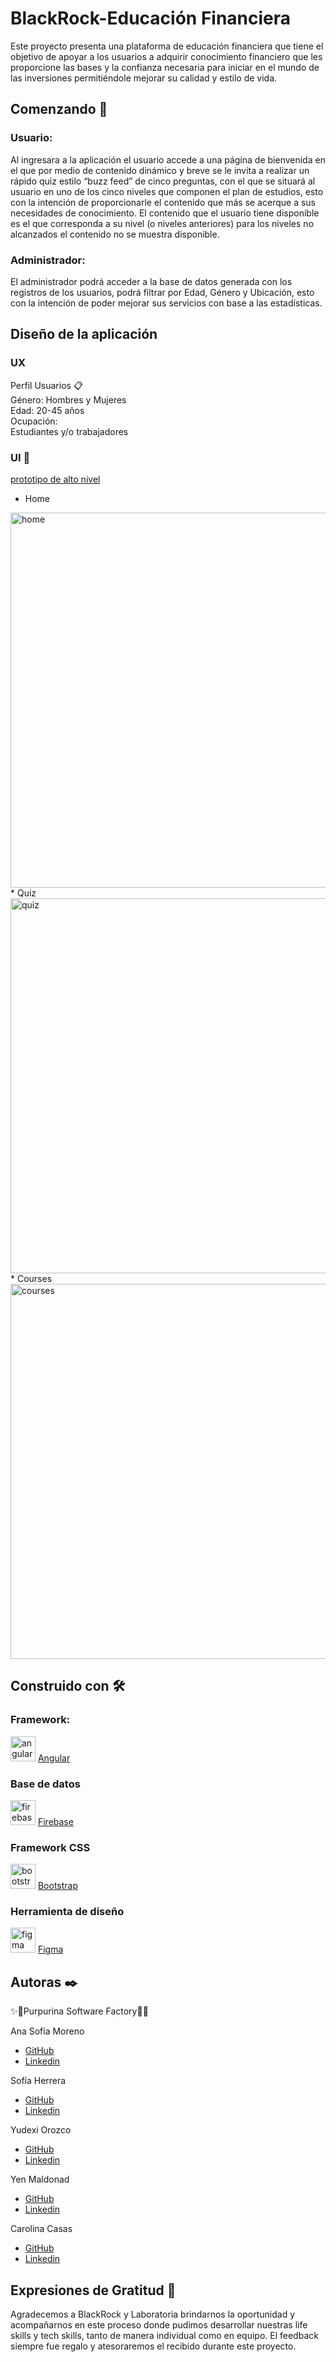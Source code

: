 # BlackRock-Educación Financiera  
  
Este proyecto presenta una plataforma de educación financiera que tiene el objetivo de apoyar a los usuarios a adquirir conocimiento financiero que les proporcione las bases y la confianza necesaria para iniciar en el mundo de las inversiones permitiéndole mejorar su calidad y estilo de vida.

## Comenzando 🚀  
  
### Usuario:
Al ingresara a la aplicación el usuario accede a una página de bienvenida en el que por medio de contenido dinámico y breve se le invita a realizar un rápido quiz estilo “buzz feed”  de cinco preguntas, con el que se situará al usuario en uno de los cinco niveles que componen el plan de estudios, esto con la intención de proporcionarle el contenido que más se acerque a sus necesidades de conocimiento.
El contenido que el usuario tiene disponible es el que corresponda a su nivel (o niveles anteriores) para los niveles no alcanzados el contenido no se muestra disponible.  
  
### Administrador:  
El administrador podrá acceder a la base de datos generada con los registros de los usuarios, podrá filtrar por Edad, Género y Ubicación, esto con la intención de poder mejorar sus servicios con base a las estadísticas.  

 
## Diseño de la aplicación  
### UX  
Perfil Usuarios 📋  
Género: Hombres y Mujeres  
Edad: 20-45 años  
Ocupación:   
Estudiantes y/o trabajadores

### UI 🔧
 [prototipo de alto nivel](https://www.figma.com/file/GxE0a2uM1ISEVsq2hGJz9L/Untitled?node-id=0%3A1)

* Home
 <img src= "https://github.com/CarolinaCasas/FinancialEducation/blob/quizcaro/financialeducation/src/assets/img/homeMD.png" alt="home" width="600" /> 
*  Quiz
  <img src= "https://github.com/CarolinaCasas/FinancialEducation/blob/quizcaro/financialeducation/src/assets/img/quizMD.png" alt="quiz" width="600" />
*  Courses
  <img src= "https://github.com/CarolinaCasas/FinancialEducation/blob/quizcaro/financialeducation/src/assets/img/cursosMD.png" alt="courses" width="600" />  
  
  
## Construido con 🛠️
### Framework:
<img src="https://angular.io/assets/images/logos/angular/angular.svg" alt="angular" width="40" height="40"/> [Angular](https://angular.io/) 
### Base de datos
<img src="https://www.vectorlogo.zone/logos/firebase/firebase-icon.svg" alt="firebase" width="40" height="40"/> [Firebase](https://firebase.google.com/)
### Framework CSS
<img src="https://raw.githubusercontent.com/devicons/devicon/master/icons/bootstrap/bootstrap-plain-wordmark.svg" alt="bootstrap" width="40" height="40"/> </a> <a href="https://firebase.google.com/" target="_blank" rel="noreferrer"> [Bootstrap](https://getbootstrap.com/)
 ### Herramienta de diseño
<img src="https://www.vectorlogo.zone/logos/figma/figma-icon.svg" alt="figma" width="40" height="40"/> </a> <a href="https://firebase.google.com/" target="_blank" rel="noreferrer"> [Figma](https://www.figma.com/)    

## Autoras ✒️
:sparkles::purple_heart:Purpurina Software Factory:purple_heart::sparkles:  

Ana Sofía Moreno
* [GitHub](https://github.com/anasofiamoreno)
* [Linkedin](http://www.dropwizard.io/1.0.2/docs/) 

Sofía Herrera
* [GitHub](https://github.com/sofiagaona)
* [Linkedin](https://www.linkedin.com/in/sofia-magdalena-herrera-gaona-6b871b221/) 

Yudexi Orozco
* [GitHub](https://github.com/YudexiOrozco)
* [Linkedin](https://www.linkedin.com/in/yudexi-orozco-672134144/)
 
Yen Maldonad
* [GitHub](https://github.com/YenMaldonado)
* [Linkedin](https://www.linkedin.com/in/yenny-maldonado-824a551b/) 

Carolina Casas
* [GitHub](https://github.com/CarolinaCasas)
* [Linkedin](www.linkedin.com/in/CaroCasas) 

## Expresiones de Gratitud 🎁

Agradecemos a BlackRock y Laboratoria brindarnos la oportunidad y acompañarnos en este proceso donde pudimos desarrollar nuestras life skills y tech skills, tanto de manera individual como en equipo. El feedback siempre fue regalo y atesoraremos el recibido durante este proyecto. 